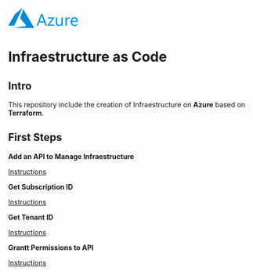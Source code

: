 ![](/imagenes/azure.png "Azure")
# Infraestructure as Code

## Intro

This repository include the creation of Infraestructure on **Azure** based on **Terraform**.

## First Steps

**Add an API to Manage Infraestructure**

[Instructions](https://docs.microsoft.com/en-us/azure/active-directory/manage-apps/add-application-portal)

**Get Subscription ID**

[Instructions](https://blogs.msdn.microsoft.com/mschray/2016/03/18/getting-your-azure-subscription-guid-new-portal/)

**Get Tenant ID**

[Instructions](https://docs.microsoft.com/en-us/azure/active-directory/develop/quickstart-create-new-tenant)

**Grantt Permissions to API**

[Instructions](https://docs.microsoft.com/en-us/azure/billing/billing-add-change-azure-subscription-administrator)